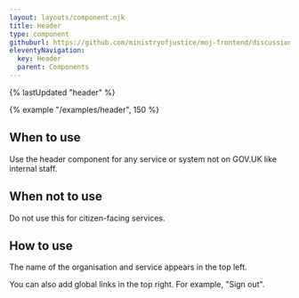 ```yaml
---
layout: layouts/component.njk
title: Header
type: component
githuburl: https://github.com/ministryofjustice/moj-frontend/discussions/246
eleventyNavigation:
  key: Header
  parent: Components
---
```


{% lastUpdated "header" %}

{% example "/examples/header", 150 %}

## When to use

Use the header component for any service or system not on GOV.UK like internal staff.

## When not to use

Do not use this for citizen-facing services.

## How to use

The name of the organisation and service appears in the top left.

You can also add global links in the top right. For example, "Sign out".
